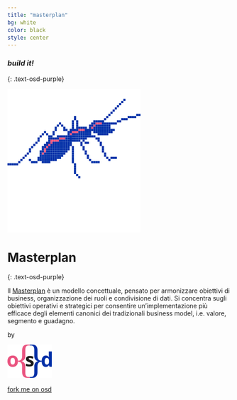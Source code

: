 ```yaml
---
title: "masterplan"
bg: white
color: black
style: center
---
```


### *build it!*
{: .text-osd-purple}

<span class="fa-stack subtlecircle" style="font-size:100px; background:rgba(255,255,255,1)">
  <img src="img/projectopendata_logo.svg">
</span>

# Masterplan
{: .text-osd-purple}


Il [Masterplan](https://it.wikipedia.org/wiki/Masterplan_(urbanistica)#Definizione) è un modello concettuale,  pensato per armonizzare obiettivi di business, organizzazione dei ruoli e condivisione di dati. Si concentra sugli obiettivi operativi e strategici per consentire un’implementazione più efficace degli elementi canonici dei tradizionali business model, i.e. valore, segmento e guadagno.

by

[![opensensorsdata logo](img/osd_logo.svg)](http://www.opensensorsdata.it)


<span id="forkongithub">
  <a href="{{ site.source_link }}" class="bg-osd-blue">
    fork me on osd
  </a>
</span>

